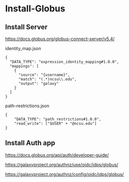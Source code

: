 # Install-Globus

## Install Server

https://docs.globus.org/globus-connect-server/v5.4/

identity_map.json
```
{
  "DATA_TYPE": "expression_identity_mapping#1.0.0",
  "mappings": [
    {
      "source": "{username}",
      "match": "(.*)ncsu\\.edu",
      "output": "galaxy"
    }
  ]
}
```

path-restrictions.json
```
{
    "DATA_TYPE": "path_restrictions#1.0.0",
    "read_write": ["$USER" + "@ncsu.edu"]
}
```

## Install Auth app

https://docs.globus.org/api/auth/developer-guide/

https://galaxyproject.org/authnz/use/oidc/idps/globus/

https://galaxyproject.org/authnz/config/oidc/idps/globus/


